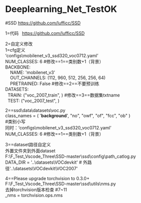 # Deeplearning_Net_TestOK

#SSD https://github.com/lufficc/SSD

1=代码
&ensp;https://github.com/lufficc/SSD

2=自定义修改  
1=cfg定义  
‘configs\mobilenet_v3_ssd320_voc0712.yaml’  
NUM_CLASSES: 6 #修改==1==类别数+1（背景）  
BACKBONE:  
    NAME: 'mobilenet_v3'  
    OUT_CHANNELS: (112, 960, 512, 256, 256, 64)  
    PRETRAINED: False  #修改==2==不要预训练  
DATASETS:  
    TRAIN: ("voc_2007_train", ) #修改==3==数据集txtname  
    TEST: ("voc_2007_test", )   
    
2==ssd\data\datasets\voc.py   
class_names = ( '__background__', "no", "owf", "of", "fcc", "ob" )  
 #类别小写  
同时：‘configs\mobilenet_v3_ssd320_voc0712.yaml’  
NUM_CLASSES: 6 #修改==1==类别数+1（背景）  

3==dataset路径自定义  
外置文件夹到外面dataset  
F:\F_Test_Vscode_Three\SSD-master\ssd\config\path_catlog.py  
DATA_DIR = '..\datasets\VOCdevkit'     # 外路径'..\datasets\VOCdevkit\VOC2007'  

4==Please upgrade torchvision to 0.3.0+  
F:\F_Test_Vscode_Three\SSD-master\ssd\utils\nms.py  
去掉torchvision版本检查 #7~11  
_nms = torchvision.ops.nms  

